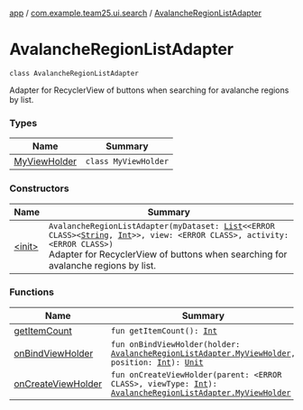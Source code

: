 [app](../../index.md) / [com.example.team25.ui.search](../index.md) / [AvalancheRegionListAdapter](./index.md)

# AvalancheRegionListAdapter

`class AvalancheRegionListAdapter`

Adapter for RecyclerView of buttons when searching for avalanche regions by list.

### Types

| Name | Summary |
|---|---|
| [MyViewHolder](-my-view-holder/index.md) | `class MyViewHolder` |

### Constructors

| Name | Summary |
|---|---|
| [&lt;init&gt;](-init-.md) | `AvalancheRegionListAdapter(myDataset: `[`List`](https://kotlinlang.org/api/latest/jvm/stdlib/kotlin.collections/-list/index.html)`<<ERROR CLASS><`[`String`](https://kotlinlang.org/api/latest/jvm/stdlib/kotlin/-string/index.html)`, `[`Int`](https://kotlinlang.org/api/latest/jvm/stdlib/kotlin/-int/index.html)`>>, view: <ERROR CLASS>, activity: <ERROR CLASS>)`<br>Adapter for RecyclerView of buttons when searching for avalanche regions by list. |

### Functions

| Name | Summary |
|---|---|
| [getItemCount](get-item-count.md) | `fun getItemCount(): `[`Int`](https://kotlinlang.org/api/latest/jvm/stdlib/kotlin/-int/index.html) |
| [onBindViewHolder](on-bind-view-holder.md) | `fun onBindViewHolder(holder: `[`AvalancheRegionListAdapter.MyViewHolder`](-my-view-holder/index.md)`, position: `[`Int`](https://kotlinlang.org/api/latest/jvm/stdlib/kotlin/-int/index.html)`): `[`Unit`](https://kotlinlang.org/api/latest/jvm/stdlib/kotlin/-unit/index.html) |
| [onCreateViewHolder](on-create-view-holder.md) | `fun onCreateViewHolder(parent: <ERROR CLASS>, viewType: `[`Int`](https://kotlinlang.org/api/latest/jvm/stdlib/kotlin/-int/index.html)`): `[`AvalancheRegionListAdapter.MyViewHolder`](-my-view-holder/index.md) |
